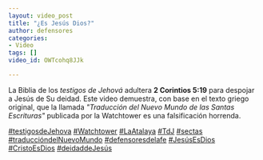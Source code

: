 ```yaml
---
layout: video_post
title: "¿Es Jesús Dios?"
author: defensores
categories:
- Video
tags: []
video_id: OWTcohq8JJk

---
```

La Biblia de los _testigos de Jehová_ adultera **2 Corintios 5:19** para despojar a Jesús de Su deidad. Este video demuestra, con base en el texto griego original, que la llamada _"Traducción del Nuevo Mundo de las Santas Escrituras"_ publicada por la Watchtower es una falsificación horrenda.

[#testigosdeJehova](https://web.facebook.com/hashtag/testigosdejehova?__eep__=6&__cft__%5B0%5D=AZXarne-glge8CFwLVMOXldQtwkWxHTiRvzfjDT2lpkrH60t9Ur_BzRrhhXLPeXx6rUJAR_NEpJqKZZ9rIwiRo3auDfs9gPeObeWZNKTdPjbmMx1pFxZkaSFIWM58d7lYh82-M511sQSp4bH5FX-w3cdzYqd5ojDFSHrf8d8lz_rcqlh2GRqNa2VIZLm-46BL3A&__tn__=*NK-R) [#Watchtower](https://web.facebook.com/hashtag/watchtower?__eep__=6&__cft__%5B0%5D=AZXarne-glge8CFwLVMOXldQtwkWxHTiRvzfjDT2lpkrH60t9Ur_BzRrhhXLPeXx6rUJAR_NEpJqKZZ9rIwiRo3auDfs9gPeObeWZNKTdPjbmMx1pFxZkaSFIWM58d7lYh82-M511sQSp4bH5FX-w3cdzYqd5ojDFSHrf8d8lz_rcqlh2GRqNa2VIZLm-46BL3A&__tn__=*NK-R) [#LaAtalaya](https://web.facebook.com/hashtag/laatalaya?__eep__=6&__cft__%5B0%5D=AZXarne-glge8CFwLVMOXldQtwkWxHTiRvzfjDT2lpkrH60t9Ur_BzRrhhXLPeXx6rUJAR_NEpJqKZZ9rIwiRo3auDfs9gPeObeWZNKTdPjbmMx1pFxZkaSFIWM58d7lYh82-M511sQSp4bH5FX-w3cdzYqd5ojDFSHrf8d8lz_rcqlh2GRqNa2VIZLm-46BL3A&__tn__=*NK-R) [#TdJ](https://web.facebook.com/hashtag/tdj?__eep__=6&__cft__%5B0%5D=AZXarne-glge8CFwLVMOXldQtwkWxHTiRvzfjDT2lpkrH60t9Ur_BzRrhhXLPeXx6rUJAR_NEpJqKZZ9rIwiRo3auDfs9gPeObeWZNKTdPjbmMx1pFxZkaSFIWM58d7lYh82-M511sQSp4bH5FX-w3cdzYqd5ojDFSHrf8d8lz_rcqlh2GRqNa2VIZLm-46BL3A&__tn__=*NK-R) [#sectas](https://web.facebook.com/hashtag/sectas?__eep__=6&__cft__%5B0%5D=AZXarne-glge8CFwLVMOXldQtwkWxHTiRvzfjDT2lpkrH60t9Ur_BzRrhhXLPeXx6rUJAR_NEpJqKZZ9rIwiRo3auDfs9gPeObeWZNKTdPjbmMx1pFxZkaSFIWM58d7lYh82-M511sQSp4bH5FX-w3cdzYqd5ojDFSHrf8d8lz_rcqlh2GRqNa2VIZLm-46BL3A&__tn__=*NK-R) [#traduccióndelNuevoMundo](https://web.facebook.com/hashtag/traducci%C3%B3ndelnuevomundo?__eep__=6&__cft__%5B0%5D=AZXarne-glge8CFwLVMOXldQtwkWxHTiRvzfjDT2lpkrH60t9Ur_BzRrhhXLPeXx6rUJAR_NEpJqKZZ9rIwiRo3auDfs9gPeObeWZNKTdPjbmMx1pFxZkaSFIWM58d7lYh82-M511sQSp4bH5FX-w3cdzYqd5ojDFSHrf8d8lz_rcqlh2GRqNa2VIZLm-46BL3A&__tn__=*NK-R) [#defensoresdelafe](https://web.facebook.com/hashtag/defensoresdelafe?__eep__=6&__cft__%5B0%5D=AZXarne-glge8CFwLVMOXldQtwkWxHTiRvzfjDT2lpkrH60t9Ur_BzRrhhXLPeXx6rUJAR_NEpJqKZZ9rIwiRo3auDfs9gPeObeWZNKTdPjbmMx1pFxZkaSFIWM58d7lYh82-M511sQSp4bH5FX-w3cdzYqd5ojDFSHrf8d8lz_rcqlh2GRqNa2VIZLm-46BL3A&__tn__=*NK-R) [#JesúsEsDios](https://web.facebook.com/hashtag/jes%C3%BAsesdios?__eep__=6&__cft__%5B0%5D=AZXarne-glge8CFwLVMOXldQtwkWxHTiRvzfjDT2lpkrH60t9Ur_BzRrhhXLPeXx6rUJAR_NEpJqKZZ9rIwiRo3auDfs9gPeObeWZNKTdPjbmMx1pFxZkaSFIWM58d7lYh82-M511sQSp4bH5FX-w3cdzYqd5ojDFSHrf8d8lz_rcqlh2GRqNa2VIZLm-46BL3A&__tn__=*NK-R) [#CristoEsDios](https://web.facebook.com/hashtag/cristoesdios?__eep__=6&__cft__%5B0%5D=AZXarne-glge8CFwLVMOXldQtwkWxHTiRvzfjDT2lpkrH60t9Ur_BzRrhhXLPeXx6rUJAR_NEpJqKZZ9rIwiRo3auDfs9gPeObeWZNKTdPjbmMx1pFxZkaSFIWM58d7lYh82-M511sQSp4bH5FX-w3cdzYqd5ojDFSHrf8d8lz_rcqlh2GRqNa2VIZLm-46BL3A&__tn__=*NK-R) [#deidaddeJesús](https://web.facebook.com/hashtag/deidaddejes%C3%BAs?__eep__=6&__cft__%5B0%5D=AZXarne-glge8CFwLVMOXldQtwkWxHTiRvzfjDT2lpkrH60t9Ur_BzRrhhXLPeXx6rUJAR_NEpJqKZZ9rIwiRo3auDfs9gPeObeWZNKTdPjbmMx1pFxZkaSFIWM58d7lYh82-M511sQSp4bH5FX-w3cdzYqd5ojDFSHrf8d8lz_rcqlh2GRqNa2VIZLm-46BL3A&__tn__=*NK-R) 